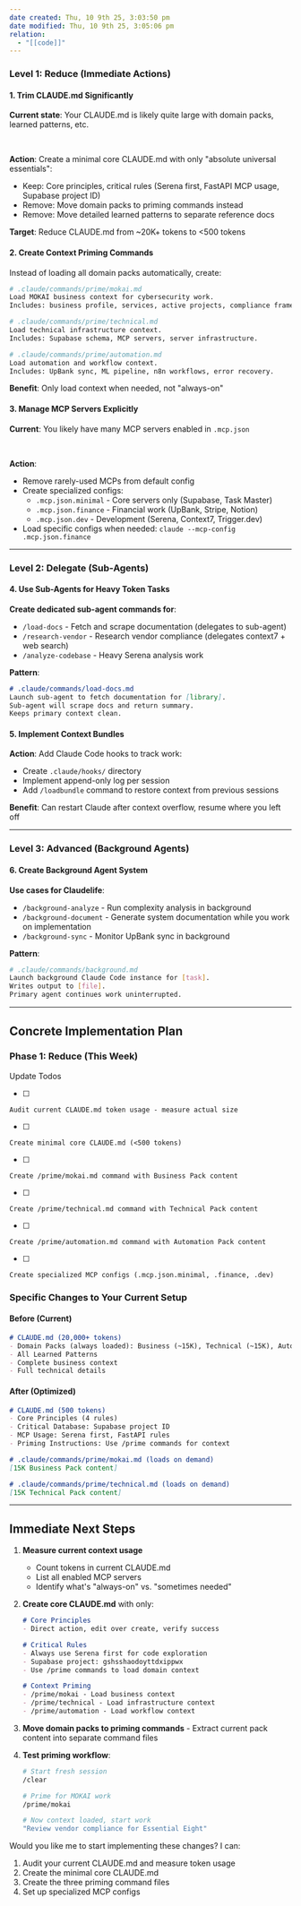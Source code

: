 ```yaml
---
date created: Thu, 10 9th 25, 3:03:50 pm
date modified: Thu, 10 9th 25, 3:05:06 pm
relation:
  - "[[code]]"
---
```



### **Level 1: Reduce (Immediate Actions)**

#### 1. **Trim CLAUDE.md Significantly**

**Current state**: Your CLAUDE.md is likely quite large with domain packs, learned patterns, etc.

 

**Action**: Create a minimal core CLAUDE.md with only "absolute universal essentials":

- Keep: Core principles, critical rules (Serena first, FastAPI MCP usage, Supabase project ID)
- Remove: Move domain packs to priming commands instead
- Remove: Move detailed learned patterns to separate reference docs

**Target**: Reduce CLAUDE.md from ~20K+ tokens to <500 tokens

#### 2. **Create Context Priming Commands**

Instead of loading all domain packs automatically, create:

```bash
# .claude/commands/prime/mokai.md
Load MOKAI business context for cybersecurity work.
Includes: business profile, services, active projects, compliance frameworks.
```

```bash
# .claude/commands/prime/technical.md
Load technical infrastructure context.
Includes: Supabase schema, MCP servers, server infrastructure.
```

```bash
# .claude/commands/prime/automation.md
Load automation and workflow context.
Includes: UpBank sync, ML pipeline, n8n workflows, error recovery.
```

**Benefit**: Only load context when needed, not "always-on"

#### 3. **Manage MCP Servers Explicitly**

**Current**: You likely have many MCP servers enabled in `.mcp.json`

 

**Action**:

- Remove rarely-used MCPs from default config
- Create specialized configs:
    - `.mcp.json.minimal` - Core servers only (Supabase, Task Master)
    - `.mcp.json.finance` - Financial work (UpBank, Stripe, Notion)
    - `.mcp.json.dev` - Development (Serena, Context7, Trigger.dev)
- Load specific configs when needed: `claude --mcp-config .mcp.json.finance`

---

### **Level 2: Delegate (Sub-Agents)**

#### 4. **Use Sub-Agents for Heavy Token Tasks**

**Create dedicated sub-agent commands for**:

- `/load-docs` - Fetch and scrape documentation (delegates to sub-agent)
- `/research-vendor` - Research vendor compliance (delegates context7 + web search)
- `/analyze-codebase` - Heavy Serena analysis work

**Pattern**:

```markdown
# .claude/commands/load-docs.md
Launch sub-agent to fetch documentation for [library].
Sub-agent will scrape docs and return summary.
Keeps primary context clean.
```

#### 5. **Implement Context Bundles**

**Action**: Add Claude Code hooks to track work:

- Create `.claude/hooks/` directory
- Implement append-only log per session
- Add `/loadbundle` command to restore context from previous sessions

**Benefit**: Can restart Claude after context overflow, resume where you left off

---

### **Level 3: Advanced (Background Agents)**

#### 6. **Create Background Agent System**

**Use cases for Claudelife**:

- `/background-analyze` - Run complexity analysis in background
- `/background-document` - Generate system documentation while you work on implementation
- `/background-sync` - Monitor UpBank sync in background

**Pattern**:

```bash
# .claude/commands/background.md
Launch background Claude Code instance for [task].
Writes output to [file].
Primary agent continues work uninterrupted.
```

---

## Concrete Implementation Plan

### **Phase 1: Reduce (This Week)**

Update Todos

- [ ]

    Audit current CLAUDE.md token usage - measure actual size

- [ ]

    Create minimal core CLAUDE.md (<500 tokens)

- [ ]

    Create /prime/mokai.md command with Business Pack content

- [ ]

    Create /prime/technical.md command with Technical Pack content

- [ ]

    Create /prime/automation.md command with Automation Pack content

- [ ]

    Create specialized MCP configs (.mcp.json.minimal, .finance, .dev)


### **Specific Changes to Your Current Setup**

#### **Before (Current)**

```markdown
# CLAUDE.md (20,000+ tokens)
- Domain Packs (always loaded): Business (~15K), Technical (~15K), Automation (~10K)
- All Learned Patterns
- Complete business context
- Full technical details
```

#### **After (Optimized)**

```markdown
# CLAUDE.md (500 tokens)
- Core Principles (4 rules)
- Critical Database: Supabase project ID
- MCP Usage: Serena first, FastAPI rules
- Priming Instructions: Use /prime commands for context
```

```markdown
# .claude/commands/prime/mokai.md (loads on demand)
[15K Business Pack content]
```

```markdown
# .claude/commands/prime/technical.md (loads on demand)
[15K Technical Pack content]
```

---

## Immediate Next Steps

1. **Measure current context usage**

    - Count tokens in current CLAUDE.md
    - List all enabled MCP servers
    - Identify what's "always-on" vs. "sometimes needed"
2. **Create core CLAUDE.md** with only:

    ```markdown
    # Core Principles
    - Direct action, edit over create, verify success

    # Critical Rules
    - Always use Serena first for code exploration
    - Supabase project: gshsshaodoyttdxippwx
    - Use /prime commands to load domain context

    # Context Priming
    - /prime/mokai - Load business context
    - /prime/technical - Load infrastructure context
    - /prime/automation - Load workflow context
    ```

3. **Move domain packs to priming commands** - Extract current pack content into separate command files

4. **Test priming workflow**:

    ```bash
    # Start fresh session
    /clear

    # Prime for MOKAI work
    /prime/mokai

    # Now context loaded, start work
    "Review vendor compliance for Essential Eight"
    ```


Would you like me to start implementing these changes? I can:

1. Audit your current CLAUDE.md and measure token usage
2. Create the minimal core CLAUDE.md
3. Create the three priming command files
4. Set up specialized MCP configs
